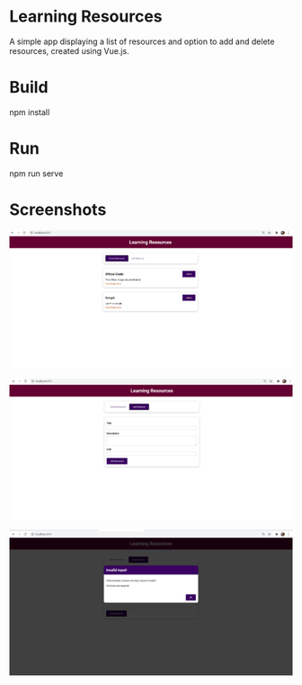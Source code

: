 # Learning Resources

A simple app displaying a list of resources and option to add and delete resources, created using Vue.js.

# Build

npm install

# Run

npm run serve

# Screenshots

![learning-resources](./List.PNG)

![learning-resources](./Form.PNG)

![learning-resources](./MessageDialog.PNG)
